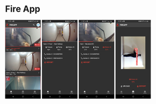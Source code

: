 # Fire App

<img src="demo/MainMenu.jpg" width="23%"></img> 
<img src="demo/DetailsPage.jpg" width="23%"></img> 
<img src="demo/DetailsPage1.jpg" width="23%"></img> 
<img src="demo/ReportPage.jpg" width="23%"></img> 